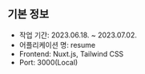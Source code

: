 ## 기본 정보

- 작업 기간: 2023.06.18. ~ 2023.07.02.
- 어플리케이션 명: resume
- Frontend: Nuxt.js, Tailwind CSS
- Port: 3000(Local)
